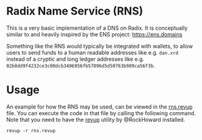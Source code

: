 # Radix Name Service (RNS)
This is a very basic implementation of a DNS on Radix. It is conceptually similar to and heavily inspired by the ENS project: https://ens.domains

Something like the RNS would typically be integrated with wallets, to allow users to send funds to a human readable addresses like e.g. `dan.xrd` instead of a cryptic and long ledger addresses like e.g. `02b8dd9f4232ce3c00dcb3496956fb57096d5d50763b989ca56f3b`.

# Usage 
An example for how the RNS may be used, can be viewed in the [rns.revup](rns.revup) file.
You can execute the code in that file by calling the following command. Note that you need to have the [revup](https://github.com/RadGuild/revup) utility by @RockHoward installed.
```
revup -r rns.revup
```
